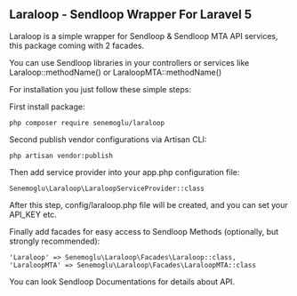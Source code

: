 ## Laraloop - Sendloop Wrapper For Laravel 5 ##
Laraloop is a simple wrapper for Sendloop & Sendloop MTA API services, this package coming with 2 facades.

You can use Sendloop libraries in your controllers or services like Laraloop::methodName() or LaraloopMTA::methodName()

For installation you just follow these simple steps:

First install package:

    php composer require senemoglu/laraloop

Second publish vendor configurations via Artisan CLI:

    php artisan vendor:publish

Then add service provider into your app.php configuration file:

    Senemoglu\Laraloop\LaraloopServiceProvider::class
    
After this step, config/laraloop.php file will be created, and you can set your API_KEY etc.

Finally add facades for easy access to Sendloop Methods (optionally, but strongly recommended):

    'Laraloop' => Senemoglu\Laraloop\Facades\Laraloop::class,
    'LaraloopMTA' => Senemoglu\Laraloop\Facades\LaraloopMTA::class

You can look Sendloop Documentations for details about API.
